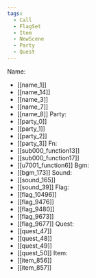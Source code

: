 ```yaml
---
tags:
  - Call
  - FlagSet
  - Item
  - NewScene
  - Party
  - Quest
---
```

Name:
- [[name_1]]
- [[name_14]]
- [[name_3]]
- [[name_7]]
- [[name_8]]
Party:
- [[party_0]]
- [[party_1]]
- [[party_2]]
- [[party_3]]
Fn:
- [[sub000_function13]]
- [[sub000_function17]]
- [[u7001_function6]]
Bgm:
- [[bgm_173]]
Sound:
- [[sound_165]]
- [[sound_39]]
Flag:
- [[flag_10496]]
- [[flag_9476]]
- [[flag_9480]]
- [[flag_9673]]
- [[flag_9677]]
Quest:
- [[quest_47]]
- [[quest_48]]
- [[quest_49]]
- [[quest_50]]
Item:
- [[item_856]]
- [[item_857]]
